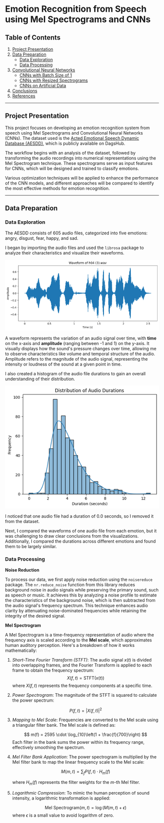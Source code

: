 # Emotion Recognition from Speech using Mel Spectrograms and CNNs

## Table of Contents
1. [Project Presentation](#project-presentation)
2. [Data Preparation](#data-preparation)
   - [Data Exploration](#data-exploration)
   - [Data Processing](#data-processing)
3. [Convolutional Neural Networks](#convolutional-neural-networks)
   - [CNNs with Batch Size of 1](#cnns-with-batch-size-of-1)
   - [CNNs with Resized Spectrograms](#cnns-with-resized-spectrograms)
   - [CNNs on Artificial Data](#cnns-on-artificial-data)
4. [Conclusions](#conclusions)
5. [References](#references)

---

## Project Presentation

This project focuses on developing an emotion recognition system from speech using Mel Spectrograms and Convolutional Neural Networks (CNNs). The dataset used is the [Acted Emotional Speech Dynamic Database (AESDD)](https://dagshub.com/kingabzpro/Acted-Emotional-Speech-Dynamic-Database), which is publicly available on DagsHub.

The workflow begins with an analysis of the dataset, followed by transforming the audio recordings into numerical representations using the Mel Spectrogram technique. These spectrograms serve as input features for CNNs, which will be designed and trained to classify emotions.

Various optimization techniques will be applied to enhance the performance of the CNN models, and different approaches will be compared to identify the most effective methods for emotion recognition.

---

## Data Preparation

### Data Exploration

The AESDD consists of 605 audio files, categorized into five emotions: angry, disgust, fear, happy, and sad.

I began by importing the audio files and used the `librosa` package to analyze their characteristics and visualize their waveforms.

![waveform](plots/waveform.png)

A waveform represents the variation of an audio signal over time, with **time** on the x-axis and **amplitude** (ranging between -1 and 1) on the y-axis. It visually displays how the sound's pressure changes over time, allowing me to observe characteristics like volume and temporal structure of the audio. Amplitude refers to the magnitude of the audio signal, representing the intensity or loudness of the sound at a given point in time.

I also created a histogram of the audio file durations to gain an overall understanding of their distribution.

![hist_duration](plots/hist_duration.png)

I noticed that one audio file had a duration of 0.0 seconds, so I removed it from the dataset.

Next, I compared the waveforms of one audio file from each emotion, but it was challenging to draw clear conclusions from the visualizations. Additionally, I compared the durations across different emotions and found them to be largely similar.

### Data Processing

**Noise Reduction**

To process our data, we first apply noise reduction using the `noisereduce` package. The `nr.reduce_noise` function from this library reduces background noise in audio signals while preserving the primary sound, such as speech or music. It achieves this by analyzing a noise profile to estimate the characteristics of the background noise, which is then subtracted from the audio signal's frequency spectrum. This technique enhances audio clarity by attenuating noise-dominated frequencies while retaining the integrity of the desired signal.

**Mel Spectrogram**

A Mel Spectrogram is a time-frequency representation of audio where the frequency axis is scaled according to the **Mel scale**, which approximates human auditory perception. Here's a breakdown of how it works mathematically:

1. *Short-Time Fourier Transform (STFT)*:
   The audio signal $x(t)$ is divided into overlapping frames, and the Fourier Transform is applied to each frame to obtain the frequency spectrum:
   $$ X(f, t) = \text{STFT}(x(t))$$
   where $X(f, t)$ represents the frequency components at a specific time.

2. *Power Spectrogram*:
   The magnitude of the STFT is squared to calculate the power spectrum:

   $$
   P(f, t) = |X(f, t)|^2
   $$

3. *Mapping to Mel Scale*:
   Frequencies are converted to the Mel scale using a triangular filter bank. The Mel scale is defined as:

   $$
   m(f) = 2595 \cdot \log_{10}\left(1 + \frac{f}{700}\right)
   $$
   Each filter in the bank sums the power within its frequency range, effectively smoothing the spectrum.

4. *Mel Filter Bank Application*:
   The power spectrogram is multiplied by the Mel filter bank to map the linear frequency scale to the Mel scale:

   $$
   M(m, t) = \sum_{f} P(f, t) \cdot H_m(f)
   $$

   where $H_m(f)$ represents the filter weights for the $m$-th Mel filter.

5. *Logarithmic Compression*:
   To mimic the human perception of sound intensity, a logarithmic transformation is applied:

   $$
   \text{Mel Spectrogram}(m, t) = \log\left(M(m, t) + \epsilon\right)
   $$
   where $\epsilon$ is a small value to avoid logarithm of zero.
